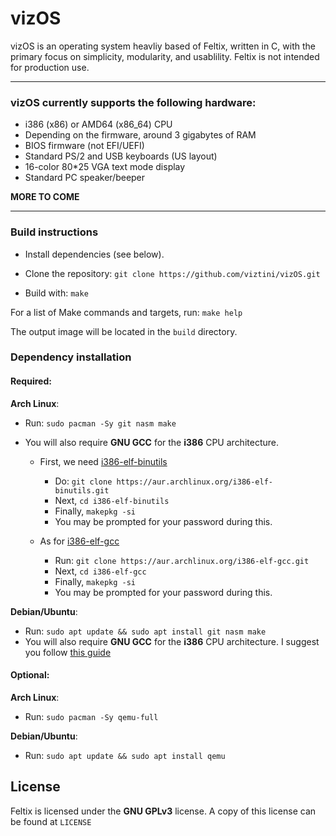 # vizOS

vizOS is an operating system heavliy based of Feltix, written in C, with the primary focus on simplicity, modularity, and usablility.
Feltix is not intended for production use.

---

### vizOS currently supports the following hardware:
- i386 (x86) or AMD64 (x86_64) CPU
- Depending on the firmware, around 3 gigabytes of RAM
- BIOS firmware (not EFI/UEFI)
- Standard PS/2 and USB keyboards (US layout)
- 16-color 80*25 VGA text mode display
- Standard PC speaker/beeper

**MORE TO COME**

---

### Build instructions

- Install dependencies (see below).

- Clone the repository: `git clone https://github.com/viztini/vizOS.git`

- Build with: `make`

For a list of Make commands and targets, run: `make help`

The output image will be located in the `build` directory.

### Dependency installation

#### **Required**:

**Arch Linux**: 
- Run: `sudo pacman -Sy git nasm make`
- You will also require **GNU GCC** for the **i386** CPU architecture.

  - First, we need [i386-elf-binutils](https://aur.archlinux.org/packages/i386-elf-binutils)
    - Do: `git clone https://aur.archlinux.org/i386-elf-binutils.git`
    - Next, `cd i386-elf-binutils`
    - Finally, `makepkg -si`
    - You may be prompted for your password during this.

  - As for [i386-elf-gcc](https://aur.archlinux.org/packages/i386-elf-gcc)
    - Run: `git clone https://aur.archlinux.org/i386-elf-gcc.git`
    - Next, `cd i386-elf-gcc`
    - Finally, `makepkg -si`
    - You may be prompted for your password during this.

**Debian/Ubuntu**: 
- Run: `sudo apt update && sudo apt install git nasm make`
- You will also require **GNU GCC** for the **i386** CPU architecture. I suggest you follow [this guide](https://wiki.osdev.org/GCC_Cross-Compiler)

#### **Optional**:

**Arch Linux**: 
- Run: `sudo pacman -Sy qemu-full`

**Debian/Ubuntu**:
- Run: `sudo apt update && sudo apt install qemu`

## License
Feltix is licensed under the **GNU GPLv3** license. A copy of this license can be found at `LICENSE`
